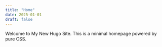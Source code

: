 ```yaml
---
title: "Home"
date: 2025-01-01
draft: false
---
```


Welcome to My New Hugo Site. This is a minimal homepage powered by pure CSS.
